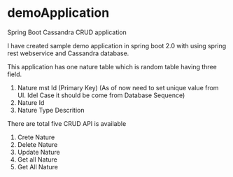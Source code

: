 # demoApplication
Spring Boot Cassandra CRUD application

I have created sample demo application in spring boot 2.0 with using spring rest webservice and Cassandra database.

This application has one nature table which is random table having three field.

1) Nature mst Id (Primary Key) (As of now need to set unique value from UI. Idel Case it should be come from Database Sequence)
2) Nature Id
3) Nature Type Descrition

There are total five CRUD API is available 

1) Crete Nature
2) Delete Nature
3) Update Nature
4) Get all Nature
5) Get All Nature
